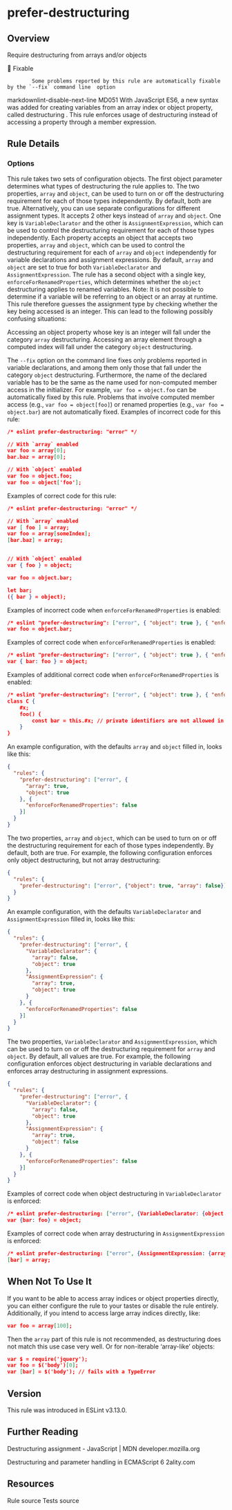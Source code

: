 
# prefer-destructuring
## Overview
Require destructuring from arrays and/or objects


🔧 Fixable

            Some problems reported by this rule are automatically fixable by the `--fix` command line  option
        


 markdownlint-disable-next-line MD051 
With JavaScript ES6, a new syntax was added for creating variables from an array index or object property, called destructuring .  This rule enforces usage of destructuring instead of accessing a property through a member expression.
## Rule Details
### Options
This rule takes two sets of configuration objects. The first object parameter determines what types of destructuring the rule applies to.
The two properties, `array` and `object`, can be used to turn on or off the destructuring requirement for each of those types independently. By default, both are true.
Alternatively, you can use separate configurations for different assignment types. It accepts 2 other keys instead of `array` and `object`.
One key is `VariableDeclarator` and the other is `AssignmentExpression`, which can be used to control the destructuring requirement for each of those types independently. Each property accepts an object that accepts two properties, `array` and `object`, which can be used to control the destructuring requirement for each of `array` and `object` independently for variable declarations and assignment expressions.  By default, `array` and `object` are set to true for both `VariableDeclarator` and `AssignmentExpression`.
The rule has a second object with a single key, `enforceForRenamedProperties`, which determines whether the `object` destructuring applies to renamed variables.
Note: It is not possible to determine if a variable will be referring to an object or an array at runtime. This rule therefore guesses the assignment type by checking whether the key being accessed is an integer. This can lead to the following possibly confusing situations:

Accessing an object property whose key is an integer will fall under the category `array` destructuring.
Accessing an array element through a computed index will fall under the category `object` destructuring.

The `--fix` option on the command line fixes only problems reported in variable declarations, and among them only those that fall under the category `object` destructuring. Furthermore, the name of the declared variable has to be the same as the name used for non-computed member access in the initializer. For example, `var foo = object.foo` can be automatically fixed by this rule. Problems that involve computed member access (e.g., `var foo = object[foo]`) or renamed properties (e.g., `var foo = object.bar`) are not automatically fixed.
Examples of incorrect code for this rule:


```json
/* eslint prefer-destructuring: "error" */

// With `array` enabled
var foo = array[0];
bar.baz = array[0];

// With `object` enabled
var foo = object.foo;
var foo = object['foo'];
```
Examples of correct code for this rule:


```json
/* eslint prefer-destructuring: "error" */

// With `array` enabled
var [ foo ] = array;
var foo = array[someIndex];
[bar.baz] = array;


// With `object` enabled
var { foo } = object;

var foo = object.bar;

let bar;
({ bar } = object);
```
Examples of incorrect code when `enforceForRenamedProperties` is enabled:


```json
/* eslint "prefer-destructuring": ["error", { "object": true }, { "enforceForRenamedProperties": true }] */
var foo = object.bar;
```
Examples of correct code when `enforceForRenamedProperties` is enabled:


```json
/* eslint "prefer-destructuring": ["error", { "object": true }, { "enforceForRenamedProperties": true }] */
var { bar: foo } = object;
```
Examples of additional correct code when `enforceForRenamedProperties` is enabled:


```json
/* eslint "prefer-destructuring": ["error", { "object": true }, { "enforceForRenamedProperties": true }] */
class C {
    #x;
    foo() {
        const bar = this.#x; // private identifiers are not allowed in destructuring
    }
}
```
An example configuration, with the defaults `array` and `object` filled in, looks like this:

```json
{
  "rules": {
    "prefer-destructuring": ["error", {
      "array": true,
      "object": true
    }, {
      "enforceForRenamedProperties": false
    }]
  }
}
```
The two properties, `array` and `object`, which can be used to turn on or off the destructuring requirement for each of those types independently. By default, both are true.
For example, the following configuration enforces only object destructuring, but not array destructuring:

```json
{
  "rules": {
    "prefer-destructuring": ["error", {"object": true, "array": false}]
  }
}
```
An example configuration, with the defaults `VariableDeclarator` and `AssignmentExpression` filled in, looks like this:

```json
{
  "rules": {
    "prefer-destructuring": ["error", {
      "VariableDeclarator": {
        "array": false,
        "object": true
      },
      "AssignmentExpression": {
        "array": true,
        "object": true
      }
    }, {
      "enforceForRenamedProperties": false
    }]
  }
}
```
The two properties, `VariableDeclarator` and `AssignmentExpression`, which can be used to turn on or off the destructuring requirement for `array` and `object`. By default, all values are true.
For example, the following configuration enforces object destructuring in variable declarations and enforces array destructuring in assignment expressions.

```json
{
  "rules": {
    "prefer-destructuring": ["error", {
      "VariableDeclarator": {
        "array": false,
        "object": true
      },
      "AssignmentExpression": {
        "array": true,
        "object": false
      }
    }, {
      "enforceForRenamedProperties": false
    }]
  }
}

```
Examples of correct code when object destructuring in `VariableDeclarator` is enforced:


```json
/* eslint prefer-destructuring: ["error", {VariableDeclarator: {object: true}}] */
var {bar: foo} = object;
```
Examples of correct code when array destructuring in `AssignmentExpression` is enforced:


```json
/* eslint prefer-destructuring: ["error", {AssignmentExpression: {array: true}}] */
[bar] = array;
```
## When Not To Use It
If you want to be able to access array indices or object properties directly, you can either configure the rule to your tastes or disable the rule entirely.
Additionally, if you intend to access large array indices directly, like:

```json
var foo = array[100];
```
Then the `array` part of this rule is not recommended, as destructuring does not match this use case very well.
Or for non-iterable ‘array-like’ objects:

```json
var $ = require('jquery');
var foo = $('body')[0];
var [bar] = $('body'); // fails with a TypeError
```

## Version
This rule was introduced in ESLint v3.13.0.
## Further Reading





Destructuring assignment - JavaScript | MDN 
 developer.mozilla.org










Destructuring and parameter handling in ECMAScript 6 
 2ality.com





## Resources

Rule source 
Tests source 

